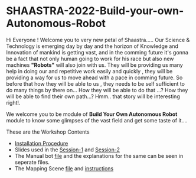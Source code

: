 # SHAASTRA-2022-Build-your-own-Autonomous-Robot


Hi Everyone !
Welcome you to very new petal of Shaastra.....
Our Science & Technology is emerging day by day and the horizon of Knowledge and Innovation of mankind is getting vast, and in the comming future it's gonna be a fact that not only human going to work for his race but also new machines **"Robots"** will also join with us. They will be providing us many help in doing our and repetitive work easily and quickly , they will be providing a way for us to move ahead with a pace in comming future. So before that how they will be able to us , they needs to be self sufficient to do many things by there on... How they will be able to do that ...? How they will be able to find their own path...? 
Hmm.. that story will be interesting right!.

We welcome you to be module of **Build Your Own Autonomous Robot** module to know some glimpses of the vast field and get some taste of it....

These are the Workshop Contents
- [Installation Procedure](https://github.com/Sreehari1709/SHAASTRA-2022-Build-your-own-Autonomous-Robot/blob/master/Installation%20of%20Softwares.md)
- Slides used in the [Session-1](https://github.com/Sreehari1709/SHAASTRA-2022-Build-your-own-Autonomous-Robot/blob/master/Buil%20Your%20Own%20Autonmous%20Robot%20_%20Session-%201.pdf) and [Session-2](https://github.com/Sreehari1709/SHAASTRA-2022-Build-your-own-Autonomous-Robot/blob/master/Build%20Your%20Own%20Autonomous%20Robot%20_%20Session%20-%202.pdf)
- The Manual bot [file](https://github.com/Sreehari1709/SHAASTRA-2022-Build-your-own-Autonomous-Robot/blob/master/roomba_bot.ttt) and the explanations for the same can be seen in seperate files.
- The Mapping Scene [file](https://github.com/Sreehari1709/SHAASTRA-2022-Build-your-own-Autonomous-Robot/blob/master/Mapping_Shaastra.ttt) and [instructions](https://github.com/Sreehari1709/SHAASTRA-2022-Build-your-own-Autonomous-Robot/blob/master/Mapping_scene_instruction.md)
